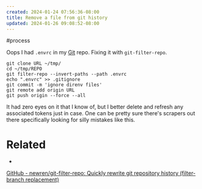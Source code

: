 ```yaml
---
created: 2024-01-24 07:56:36-08:00
title: Remove a file from git history
updated: 2024-01-26 09:08:52-08:00
---
```


\#process

Oops I had `.envrc` in my [Git](Git.md) repo.  Fixing it with `git-filter-repo`.

````shell
git clone URL ~/tmp/
cd ~/tmp/REPO
git filter-repo --invert-paths --path .envrc
echo ".envrc" >> .gitignore
git commit -m 'ignore direnv files'
git remote add origin URL
git push origin --force --all
````

It had zero eyes on it that I know of, but I better delete and refresh any associated tokens just in case. One can be pretty sure there's scrapers out there specifically looking for silly mistakes like this.

# Related

* 

[GitHub - newren/git-filter-repo: Quickly rewrite git repository history (filter-branch replacement)](https://github.com/newren/git-filter-repo)
